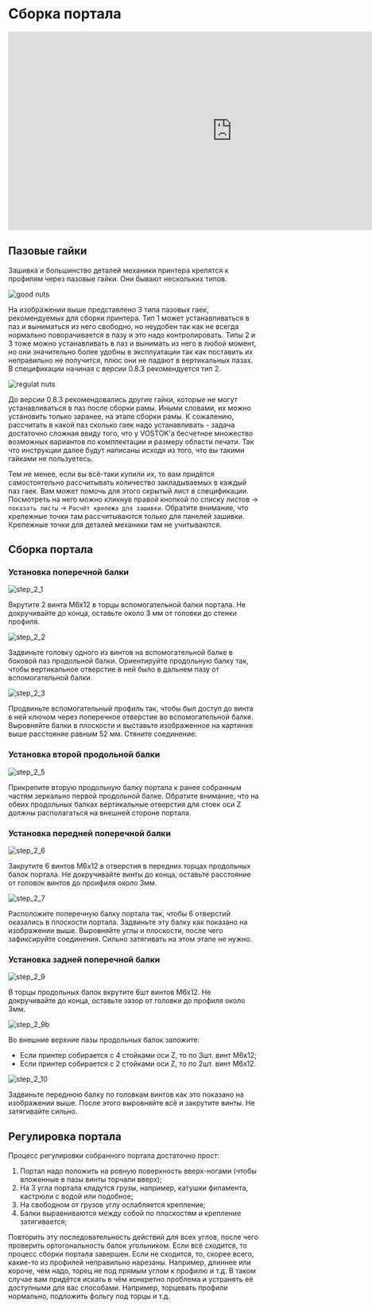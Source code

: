 # Сборка портала

<iframe width="900" height="400" src="https://www.youtube.com/embed/7GxtSSZW7pc" title="K3D VOSTOK v0.4 - Сборка рамы" frameborder="0" allow="accelerometer; autoplay; clipboard-write; encrypted-media; gyroscope; picture-in-picture" allowfullscreen></iframe>

## Пазовые гайки

Зашивка и большинство деталей механики принтера крепятся к профилям через пазовые гайки. Они бывают нескольких типов.

![good nuts](./pics/step_2/vostok_s2_good_nuts.jpg)

На изображении выше представлено 3 типа пазовых гаек, рекомендуемых для сборки принтера. Тип 1 может устанавливаться в паз и выниматься из него свободно, но неудобен так как не всегда нормально поворачивается в пазу и это надо контролировать. Типы 2 и 3 тоже можно устанавливать в паз и вынимать из него в любой момент, но они значительно более удобны в эксплуатации так как поставить их неправильно не получится, плюс они не падают в вертикальных пазах. В спецификации начиная с версии 0.8.3 рекомендуется тип 2.

![regulat nuts](./pics/step_2/vostok_s2_nut1.jpg)

До версии 0.8.3 рекомендовались другие гайки, которые не могут устанавливаться в паз после сборки рамы. Иными словами, их можно установить только заранее, на этапе сборки рамы. К сожалению, рассчитать в какой паз сколько гаек надо устанавливать - задача достаточно сложная ввиду того, что у VOSTOK'а бесчетное множество возможных вариантов по комплектации и размеру области печати. Так что инструкции далее будут написаны исходя из того, что вы такими гайками не пользуетесь. 

Тем не менее, если вы всё-таки купили их, то вам придётся самостоятельно рассчитывать количество закладываемых в каждый паз гаек. Вам может помочь для этого скрытый лист в спецификации. Посмотреть на него можно кликнув правой кнопкой по списку листов -> `показать листы` -> `Расчёт крепежа для зашивки`. Обратите внимание, что крепежные точки там рассчитываются только для панелей зашивки. Крепежные точки для деталей механики там не учитываются.

## Сборка портала

### Установка поперечной балки

![step_2_1](./pics/step_2/vostok_s2_1.png)

Вкрутите 2 винта М6х12 в торцы вспомогательной балки портала. Не докручивайте до конца, оставьте около 3 мм от головки до стенки профиля.

![step_2_2](./pics/step_2/vostok_s2_2.png)

Задвиньте головку одного из винтов на вспомогательной балке в боковой паз продольной балки. Ориентируйте продольную балку так, чтобы вертикальное отверстие в ней было в дальнем пазу от вспомогательной балки.

![step_2_3](./pics/step_2/vostok_s2_3.png)

Продвиньте вспомогательный профиль так, чтобы был доступ до винта в ней ключом через поперечное отверстие во вспомогательной балке. Выровняйте балки в плоскости и выставьте изображенное на картинке выше расстояние равным 52 мм. Стяните соединение.

### Установка второй продольной балки

![step_2_5](./pics/step_2/vostok_s2_5.png)

Прикрепите вторую продольную балку портала к ранее собранным частям зеркально первой продольной балке. Обратите внимание, что на обеих продольных балках вертикальные отверстия для стоек оси Z должны располагаться на внешней стороне портала.

### Установка передней поперечной балки

![step_2_6](./pics//step_2/vostok_s2_6.png)

Закрутите 6 винтов М6х12 в отверстия в передних торцах продольных балок портала. Не докручивайте винты до конца, оставьте расстояние от головок винтов до проифиля около 3мм. 

![step_2_7](./pics/step_2/vostok_s2_7.png)

Расположите поперечную балку портала так, чтобы 6 отверстий оказались в плоскости портала. Задвиньте эту балку как показано на изображении выше. Выровняйте углы и плоскости, после чего зафиксируйте соединения. Сильно затягивать на этом этапе не нужно.

### Установка задней поперечной балки

![step_2_9](./pics/step_2/vostok_s2_9.png)

В торцы продольных балок вкрутите 6шт винтов М6х12. Не докручивайте до конца, оставьте зазор от головки до профиля около 3мм.

![step_2_9b](./pics/step_2/vostok_s2_9b.png)

Во внешние верхние пазы продольных балок заложите:

- Если принтер собирается с 4 стойками оси Z, то по 3шт. винт М6х12;
- Если принтер собирается с 2 стойками оси Z, то по 2шт. винт М6х12.

![step_2_10](./pics/step_2/vostok_s2_10.png)

Задвиньте переднюю балку по головкам винтов как это показано на изображении выше. После этого выровняйте всё и закрутите винты. Не затягивайте сильно.

## Регулировка портала

Процесс регулировки собранного портала достаточно прост:

1. Портал надо положить на ровную поверхность вверх-ногами (чтобы вложенные в пазы винты торчали вверх);
2. На 3 угла портала кладутся грузы, например, катушки филамента, кастрюли с водой или подобное;
3. На свободном от грузов углу ослабляется крепление;
4. Балки выравниваются между собой по плоскостям и крепление затягивается;

Повторить эту последовательность действий для всех углов, после чего проверить ортогональность балок угольником. Если всё сходится, то процесс сборки портала завершен. Если не сходится, то, скорее всего, какие-то из профилей неправильно нарезаны. Например, длиннее или короче, чем надо, торец не под прямым углом к профилю и т.д. В таком случае вам придётся искать в чём конкретно проблема и устранять её доступными для вас способами. Например, торцевать профили нормально, подложить фольгу под торцы и т.д.
